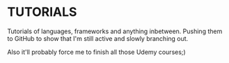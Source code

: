 # TUTORIALS

Tutorials of languages, frameworks and anything inbetween. Pushing them to GitHub to show that I'm still active and slowly branching out.

Also it'll probably force me to finish all those Udemy courses;)
